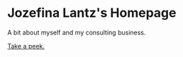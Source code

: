 # Jozefina Lantz's Homepage

A bit about myself and my consulting business.

[Take a peek.](http://jozefinalantz.com)
